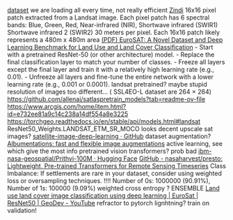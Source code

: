 [dataset](https://drive.google.com/drive/folders/10KqkaOAGKKdYK6qrFce3chwW7sIeyDWS)
	we are loading all every time, not really efficient
	[Zindi](https://zindi.africa/competitions/inegi-gcim-human-settlement-detection-challenge)
		16x16 pixel patch extracted from a Landsat image. Each pixel patch has 6 spectral bands: Blue, Green, Red, Near-infrared (NIR), Shortwave infrared (SWIR1) Shortwave infrared 2 (SWIR2)
		30 meters per pixel. Each 16x16 patch likely represents a 480m x 480m area 
	[(PDF) EuroSAT: A Novel Dataset and Deep Learning Benchmark for Land Use and Land Cover Classification](https://www.researchgate.net/publication/319463676_EuroSAT_A_Novel_Dataset_and_Deep_Learning_Benchmark_for_Land_Use_and_Land_Cover_Classification#pf9)
			- Start with a pretrained ResNet-50 (or other architecture) model. 
			- Replace the final classification layer to match your number of classes.
			- Freeze all layers except the final layer and train it with a relatively high learning rate (e.g., 0.01).
			- Unfreeze all layers and fine-tune the entire network with a lower learning rate (e.g., 0.001 or 0.0001).
    landsat pretrained? maybe stupid resolution of images too different... ( SSL4EO-L dataset are 264 × 264)
        https://github.com/allenai/satlaspretrain_models?tab=readme-ov-file
        https://www.arcgis.com/home/item.html?id=e732ee81a9c14c238a14df554a8e3225
        https://torchgeo.readthedocs.io/en/stable/api/models.html#landsat  
            ResNet50_Weights.LANDSAT_ETM_SR_MOCO looks decent
	upscale sat images?
	[satellite-image-deep-learning · GitHub](https://github.com/satellite-image-deep-learning)
	dataset augmentation?
		[Albumentations: fast and flexible image augmentations](https://albumentations.ai/)
		active learning, see which give the most info
	pretrained vision transformers? prob bad
		[ibm-nasa-geospatial/Prithvi-100M · Hugging Face](https://huggingface.co/ibm-nasa-geospatial/Prithvi-100M)
		[GitHub - nasaharvest/presto: Lightweight, Pre-trained Transformers for Remote Sensing Timeseries](https://github.com/nasaharvest/presto)
	Class Imbalance: If settlements are rare in your dataset, consider using weighted loss or oversampling techniques.
		!!!! Number of 0s: 1000000 (90.91%), Number of 1s: 100000 (9.09%)
		weighted cross entropy ?
	ENSEMBLE
	[Land use land cover image classification using deep learning | EuroSat | ResNet50 | GeoDev - YouTube](https://youtu.be/5BNHcLDeirs?t=691)
	refractor to pytorch lignhtning?
	train on validation!
